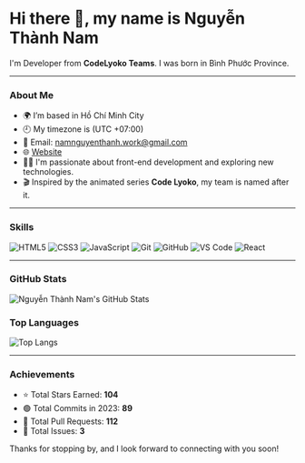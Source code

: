 # Hi there 👋, my name is Nguyễn Thành Nam

I'm Developer from **CodeLyoko Teams**. I was born in Bình Phước Province.

---

### About Me

- 🌍 I’m based in Hồ Chí Minh City
- 🕘 My timezone is (UTC +07:00)
- 💼 Email: namnguyenthanh.work@gmail.com
- 🌐 [Website](https://thanhnamnguyen.dev)
- 🧑‍💻 I'm passionate about front-end development and exploring new technologies.
- 🎬 Inspired by the animated series **Code Lyoko**, my team is named after it.

---

### Skills

![HTML5](https://img.shields.io/badge/-HTML5-E34F26?logo=html5&logoColor=white&style=for-the-badge)
![CSS3](https://img.shields.io/badge/-CSS3-1572B6?logo=css3&logoColor=white&style=for-the-badge)
![JavaScript](https://img.shields.io/badge/-JavaScript-F7DF1E?logo=javascript&logoColor=black&style=for-the-badge)
![Git](https://img.shields.io/badge/-Git-F05032?logo=git&logoColor=white&style=for-the-badge)
![GitHub](https://img.shields.io/badge/-GitHub-181717?logo=github&logoColor=white&style=for-the-badge)
![VS Code](https://img.shields.io/badge/-VS_Code-007ACC?logo=visual-studio-code&logoColor=white&style=for-the-badge)
![React](https://img.shields.io/badge/-React-61DAFB?logo=react&logoColor=black&style=for-the-badge)

---

### GitHub Stats

![Nguyễn Thành Nam's GitHub Stats](https://github-readme-stats.vercel.app/api?username=namnguyenthanhwork&show_icons=true&theme=tokyonight)

### Top Languages

![Top Langs](https://github-readme-stats.vercel.app/api/top-langs/?username=namnguyenthanhwork&layout=compact&theme=tokyonight)

---

### Achievements

- ⭐ Total Stars Earned: **104**
- 🟢 Total Commits in 2023: **89**
- 🔄 Total Pull Requests: **112**
- 🐞 Total Issues: **3**

Thanks for stopping by, and I look forward to connecting with you soon!
